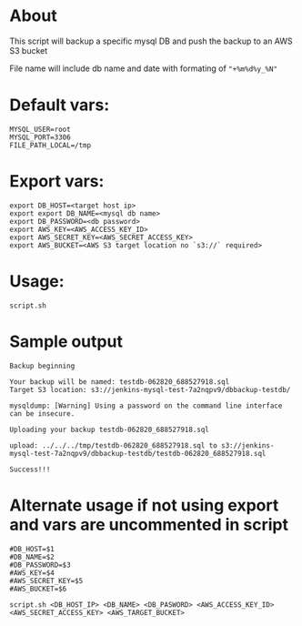 # About

This script will backup a specific mysql DB and push the backup to an AWS S3 bucket

File name will include db name and date  with formating of `"+%m%d%y_%N"`

# Default vars:
```
MYSQL_USER=root
MYSQL_PORT=3306
FILE_PATH_LOCAL=/tmp
```

# Export vars:
```
export DB_HOST=<target host ip>
export export DB_NAME=<mysql db name>
export DB_PASSWORD=<db password>
export AWS_KEY=<AWS_ACCESS_KEY_ID>
export AWS_SECRET_KEY=<AWS_SECRET_ACCESS_KEY>
export AWS_BUCKET=<AWS S3 target location no `s3://` required>
```
# Usage:

`script.sh`

# Sample output
```
Backup beginning

Your backup will be named: testdb-062820_688527918.sql
Target S3 location: s3://jenkins-mysql-test-7a2nqpv9/dbbackup-testdb/

mysqldump: [Warning] Using a password on the command line interface can be insecure.

Uploading your backup testdb-062820_688527918.sql

upload: ../../../tmp/testdb-062820_688527918.sql to s3://jenkins-mysql-test-7a2nqpv9/dbbackup-testdb/testdb-062820_688527918.sql

Success!!!
```

# Alternate usage if not using export and vars are uncommented in script
```
#DB_HOST=$1
#DB_NAME=$2
#DB_PASSWORD=$3
#AWS_KEY=$4
#AWS_SECRET_KEY=$5
#AWS_BUCKET=$6
```

`script.sh <DB_HOST_IP> <DB_NAME> <DB_PASWORD> <AWS_ACCESS_KEY_ID> <AWS_SECRET_ACCESS_KEY> <AWS_TARGET_BUCKET>`
